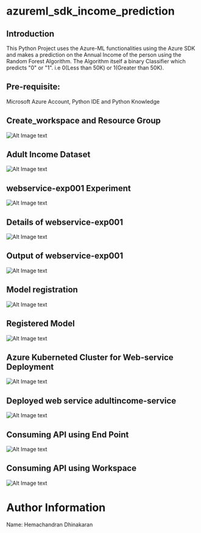 # azureml_sdk_income_prediction

## Introduction

This Python Project uses the Azure-ML functionalities using the Azure SDK and makes a prediction on the Annual Income of the person using the Random Forest Algorithm. The Algorithm itself a binary Classifier which predicts "0" or "1". i.e 0(Less than 50K) or 1(Greater than 50K).

## Pre-requisite:

Microsoft Azure Account, Python IDE and Python Knowledge

## Create_workspace and Resource Group

![Alt Image text](/screenshots/2.png?raw=true "workspace")

## Adult Income Dataset

![Alt Image text](/screenshots/3.png?raw=true "dataset")

## webservice-exp001 Experiment

![Alt Image text](/screenshots/4.png?raw=true "experiment")

## Details of webservice-exp001

![Alt Image text](/screenshots/5.png?raw=true "experiment_details")

## Output of webservice-exp001

![Alt Image text](/screenshots/6.png?raw=true "experiment_output")

## Model registration

![Alt Image text](/screenshots/7.png?raw=true "model_registration")

## Registered Model

![Alt Image text](/screenshots/8.png?raw=true "registered_model")

## Azure Kuberneted Cluster for Web-service Deployment

![Alt Image text](/screenshots/9.png?raw=true "aks")

## Deployed web service adultincome-service

![Alt Image text](/screenshots/10.png?raw=true "aks_status")

## Consuming API using End Point

![Alt Image text](/screenshots/11.png?raw=true "web_api_endpoint")

## Consuming API using Workspace

![Alt Image text](/screenshots/11.png?raw=true "web_api_ws")

# Author Information

Name: Hemachandran Dhinakaran
